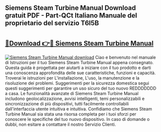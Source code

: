 ## Siemens Steam Turbine Manual Download gratuit PDF - Part-QCt Italiano Manuale del proprietario del servizio T6l5B

# <h2><a href="http://dfgdlin.blite.top/?on=Siemens+Steam+Turbine+Manual">🔗Download 👉🔴 Siemens Steam Turbine Manual</a></h2>

[![Siemens Steam Turbine Manual download](https://i.imgur.com/lujVjoI.png)](http://dfgdlin.blite.top/?on=Siemens+Steam+Turbine+Manual)
Ciao e benvenuto nel manuale di Istruzioni per il tuo Siemens Steam Turbine Manual appena consegnato. Questa guida è progettata per aiutarti a iniziare con il tuo prodotto e darti una conoscenza approfondita delle sue caratteristiche, funzioni e capacità. Troverai le istruzioni per L'installazione, L'uso, la manutenzione e la risoluzione dei problemi. Suggerimenti per la sicurezza domestica segui questi suggerimenti per garantire un uso sicuro del tuo nuovo REDDDDDDD a casa. Le funzionalità avanzate di Siemens Steam Turbine Manual includono geolocalizzazione, avvisi intelligenti, temi personalizzabili e sincronizzazione di più dispositivi, tutti facilmente controllabili dall'interfaccia utente intuitiva e intuitiva. Confidiamo che Siemens Steam Turbine Manual sia stata una risorsa completa per i tuoi sforzi per conoscere le specifiche del tuo nuovo dispositivo. In caso di domande o dubbi, non esitare a contattare il nostro Servizio Clienti.
